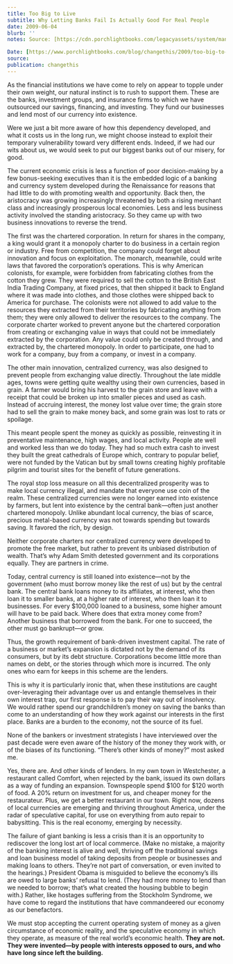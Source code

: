 ```yaml
---
title: Too Big to Live
subtitle: Why Letting Banks Fail Is Actually Good For Real People
date: 2009-06-04
blurb: ''
notes: Source: [https://cdn.porchlightbooks.com/legacyassets/system/manifestos/pdfs/000/000/314/original/59.01.LifeInc.pdf](https://cdn.porchlightbooks.com/legacyassets/system/manifestos/pdfs/000/000/314/original/59.01.LifeInc.pdf https://cdn.porchlightbooks.com/legacyassets/system/manifestos/pdfs/000/000/314/original/59.01.LifeInc.pdf)

Date: [https://www.porchlightbooks.com/blog/changethis/2009/too-big-to-live-why-letting-banks-fail-is-actually-good-for-real-people](https://www.porchlightbooks.com/blog/changethis/2009/too-big-to-live-why-letting-banks-fail-is-actually-good-for-real-people https://www.porchlightbooks.com/blog/changethis/2009/too-big-to-live-why-letting-banks-fail-is-actually-good-for-real-people)
source: 
publication: changethis
---
```


As the financial institutions we have come to rely on appear to topple under their own weight, our natural instinct is to rush to support them. These are the banks, investment groups, and insurance firms to which we have outsourced our savings, financing, and investing. They fund our businesses and lend most of our currency into existence.

Were we just a bit more aware of how this dependency developed, and what it costs us in the long run, we might choose instead to exploit their temporary vulnerability toward very different ends. Indeed, if we had our wits about us, we would seek to put our biggest banks out of our misery, for good.

The current economic crisis is less a function of poor decision-making by a few bonus-seeking executives than it is the embedded logic of a banking and currency system developed during the Renaissance for reasons that had little to do with promoting wealth and opportunity. Back then, the aristocracy was growing increasingly threatened by both a rising merchant class and increasingly prosperous local economies. Less and less business activity involved the standing aristocracy. So they came up with two business innovations to reverse the trend.

The first was the chartered corporation. In return for shares in the company, a king would grant it a monopoly charter to do business in a certain region or industry. Free from competition, the company could forget about innovation and focus on exploitation. The monarch, meanwhile, could write laws that favored the corporation’s operations. This is why American colonists, for example, were forbidden from fabricating clothes from the cotton they grew. They were required to sell the cotton to the British East India Trading Company, at fixed prices, that then shipped it back to England where it was made into clothes, and those clothes were shipped back to America for purchase. The colonists were not allowed to add value to the resources they extracted from their territories by fabricating anything from them; they were only allowed to deliver the resources to the company. The corporate charter worked to prevent anyone but the chartered corporation from creating or exchanging value in ways that could not be immediately extracted by the corporation. Any value could only be created through, and extracted by, the chartered monopoly. In order to participate, one had to work for a company, buy from a company, or invest in a company.

The other main innovation, centralized currency, was also designed to prevent people from exchanging value directly. Throughout the late middle ages, towns were getting quite wealthy using their own currencies, based in grain. A farmer would bring his harvest to the grain store and leave with a receipt that could be broken up into smaller pieces and used as cash. Instead of accruing interest, the money lost value over time; the grain store had to sell the grain to make money back, and some grain was lost to rats or spoilage.

This meant people spent the money as quickly as possible, reinvesting it in preventative maintenance, high wages, and local activity. People ate well and worked less than we do today. They had so much extra cash to invest they built the great cathedrals of Europe which, contrary to popular belief, were not funded by the Vatican but by small towns creating highly profitable pilgrim and tourist sites for the benefit of future generations.

The royal stop loss measure on all this decentralized prosperity was to make local currency illegal, and mandate that everyone use coin of the realm. These centralized currencies were no longer earned into existence by farmers, but lent into existence by the central bank—often just another chartered monopoly. Unlike abundant local currency, the bias of scarce, precious metal-based currency was not towards spending but towards saving. It favored the rich, by design.

Neither corporate charters nor centralized currency were developed to promote the free market, but rather to prevent its unbiased distribution of wealth. That’s why Adam Smith detested government and its corporations equally. They are partners in crime.

Today, central currency is still loaned into existence—not by the government (who must borrow money like the rest of us) but by the central bank. The central bank loans money to its affiliates, at interest, who then loan it to smaller banks, at a higher rate of interest, who then loan it to businesses. For every $100,000 loaned to a business, some higher amount will have to be paid back. Where does that extra money come from? Another business that borrowed from the bank. For one to succeed, the other must go bankrupt—or grow.

Thus, the growth requirement of bank-driven investment capital. The rate of a business or market’s expansion is dictated not by the demand of its consumers, but by its debt structure. Corporations become little more than names on debt, or the stories through which more is incurred. The only ones who earn for keeps in this scheme are the lenders.

This is why it is particularly ironic that, when these institutions are caught over-leveraging their advantage over us and entangle themselves in their own interest trap, our first response is to pay their way out of insolvency. We would rather spend our grandchildren’s money on saving the banks than come to an understanding of how they work against our interests in the first place. Banks are a burden to the economy, not the source of its fuel.

None of the bankers or investment strategists I have interviewed over the past decade were even aware of the history of the money they work with, or of the biases of its functioning. “There’s other kinds of money?” most asked me.

Yes, there are. And other kinds of lenders. In my own town in Westchester, a restaurant called Comfort, when rejected by the bank, issued its own dollars as a way of funding an expansion. Townspeople spend $100 for $120 worth of food. A 20% return on investment for us, and cheaper money for the restaurateur. Plus, we get a better restaurant in our town. Right now, dozens of local currencies are emerging and thriving throughout America, under the radar of speculative capital, for use on everything from auto repair to babysitting. This is the real economy, emerging by necessity.

The failure of giant banking is less a crisis than it is an opportunity to rediscover the long lost art of local commerce. (Make no mistake, a majority of the banking interest is alive and well, thriving off the traditional savings and loan business model of taking deposits from people or businesses and making loans to others. They’re not part of conversation, or even invited to the hearings.) President Obama is misguided to believe the economy’s ills are owed to large banks’ refusal to lend. (They had more money to lend than we needed to borrow; that’s what created the housing bubble to begin with.) Rather, like hostages suffering from the Stockholm Syndrome, we have come to regard the institutions that have commandeered our economy as our benefactors.

We must stop accepting the current operating system of money as a given circumstance of economic reality, and the speculative economy in which they operate, as measure of the real world’s economic health. **They are not. They were invented—by people with interests opposed to ours, and who have long since left the building.**
